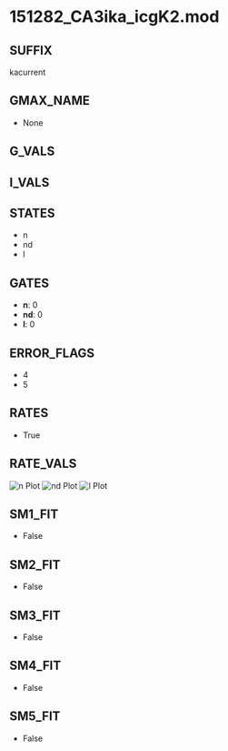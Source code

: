 # 151282_CA3ika_icgK2.mod

## SUFFIX

kacurrent

## GMAX_NAME

- None

## G_VALS


## I_VALS


## STATES

- n
- nd
- l

## GATES

- **n**: 0
- **nd**: 0
- **l**: 0

## ERROR_FLAGS

- 4
- 5

## RATES

- True

## RATE_VALS

![n Plot](/Users/pbozelos/Dropbox/icg-Chai-Panos/supermodels/output_markdown_files/K/151282_CA3ika_icgK2.mod/images/n.png)
![nd Plot](/Users/pbozelos/Dropbox/icg-Chai-Panos/supermodels/output_markdown_files/K/151282_CA3ika_icgK2.mod/images/nd.png)
![l Plot](/Users/pbozelos/Dropbox/icg-Chai-Panos/supermodels/output_markdown_files/K/151282_CA3ika_icgK2.mod/images/l.png)

## SM1_FIT

- False

## SM2_FIT

- False

## SM3_FIT

- False

## SM4_FIT

- False

## SM5_FIT

- False

